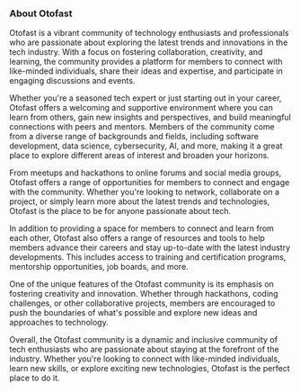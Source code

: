 ### About Otofast
Otofast is a vibrant community of technology enthusiasts and professionals who are passionate about exploring the latest trends and innovations in the tech industry. With a focus on fostering collaboration, creativity, and learning, the community provides a platform for members to connect with like-minded individuals, share their ideas and expertise, and participate in engaging discussions and events.

Whether you're a seasoned tech expert or just starting out in your career, Otofast offers a welcoming and supportive environment where you can learn from others, gain new insights and perspectives, and build meaningful connections with peers and mentors. Members of the community come from a diverse range of backgrounds and fields, including software development, data science, cybersecurity, AI, and more, making it a great place to explore different areas of interest and broaden your horizons.

From meetups and hackathons to online forums and social media groups, Otofast offers a range of opportunities for members to connect and engage with the community. Whether you're looking to network, collaborate on a project, or simply learn more about the latest trends and technologies, Otofast is the place to be for anyone passionate about tech.

In addition to providing a space for members to connect and learn from each other, Otofast also offers a range of resources and tools to help members advance their careers and stay up-to-date with the latest industry developments. This includes access to training and certification programs, mentorship opportunities, job boards, and more.

One of the unique features of the Otofast community is its emphasis on fostering creativity and innovation. Whether through hackathons, coding challenges, or other collaborative projects, members are encouraged to push the boundaries of what's possible and explore new ideas and approaches to technology.

Overall, the Otofast community is a dynamic and inclusive community of tech enthusiasts who are passionate about staying at the forefront of the industry. Whether you're looking to connect with like-minded individuals, learn new skills, or explore exciting new technologies, Otofast is the perfect place to do it.